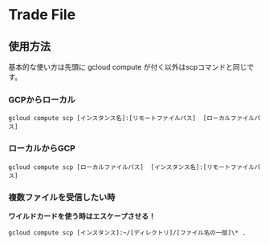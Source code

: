 # Trade File

## 使用方法

基本的な使い方は先頭に gcloud compute が付く以外はscpコマンドと同じです。

### GCPからローカル

```
gcloud compute scp [インスタンス名]:[リモートファイルパス]  [ローカルファイルパス] 
```

### ローカルからGCP

```
gcloud compute scp [ローカルファイルパス]  [インスタンス名]:[リモートファイルパス]
```

### 複数ファイルを受信したい時

__ワイルドカードを使う時はエスケープさせる！__

```
gcloud compute scp [インスタンス]:~/[ディレクトリ]/[ファイル名の一部]\* .
```